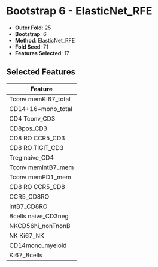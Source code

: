 # Bootstrap 6 - ElasticNet_RFE

- **Outer Fold**: 25
- **Bootstrap**: 6
- **Method**: ElasticNet_RFE
- **Fold Seed**: 71
- **Features Selected**: 17

## Selected Features

| Feature |
|---------|
| Tconv memKi67_total |
| CD14+16+mono_total |
| CD4 Tconv_CD3 |
| CD8pos_CD3 |
| CD8 RO CCR5_CD3 |
| CD8 RO TIGIT_CD3 |
| Treg naive_CD4 |
| Tconv memintB7_mem |
| Tconv memPD1_mem |
| CD8 RO CCR5_CD8 |
| CCR5_CD8RO |
| intB7_CD8RO |
| Bcells naive_CD3neg |
| NKCD56hi_nonTnonB |
| NK Ki67_NK |
| CD14mono_myeloid |
| Ki67_Bcells |
